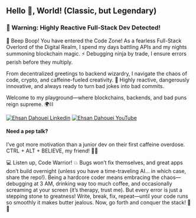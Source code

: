 ## Hello 👋, World! (Classic, but Legendary)

### 🐍 Warning: Highly Reactive Full-Stack Dev Detected!

👾 Beep Boop! You have entered the Code Zone! As a fearless Full-Stack Overlord of the Digital Realm, I spend my days battling APIs and my nights summoning blockchain magic. ⚡ Debugging ninja by trade, I ensure errors perish before they multiply.

From decentralized greetings to backend wizardry, I navigate the chaos of code, crypto, and caffeine-fueled creativity. 🚀 Highly reactive, dangerously innovative, and always ready to turn bad jokes into bad commits.

Welcome to my playground—where blockchains, backends, and bad puns reign supreme. 🌍⛓️

[![Ehsan Dahouei Linkedin](https://img.shields.io/badge/LinkedIn-0077B5?style=for-the-badge&logo=linkedin&logoColor=white)](https://www.linkedin.com/in/EhsanAkbari/)
[![Ehsan Dahouei YouTube](https://img.shields.io/badge/YouTube-FF0000?style=for-the-badge&logo=youtube&logoColor=white)](https://www.youtube.com/@EhsanDahouei)

#### Need a pep talk?

I’ve got more motivation than a junior dev on their first caffeine overdose. CTRL + ALT + BELIEVE, my friend! 🚀🔥

💻 Listen up, Code Warrior! 💥 Bugs won’t fix themselves, and great apps don’t build overnight (unless you have a time-traveling AI… in which case, share the repo!). Being a hardcore coder means embracing the chaos—debugging at 3 AM, drinking way too much coffee, and occasionally screaming at your screen (it’s therapy, trust me). But every error is just a stepping stone to greatness! Write, break, fix, repeat—until your code runs so smoothly it makes butter jealous. Now, go forth and conquer the stack! 🚀🔥
